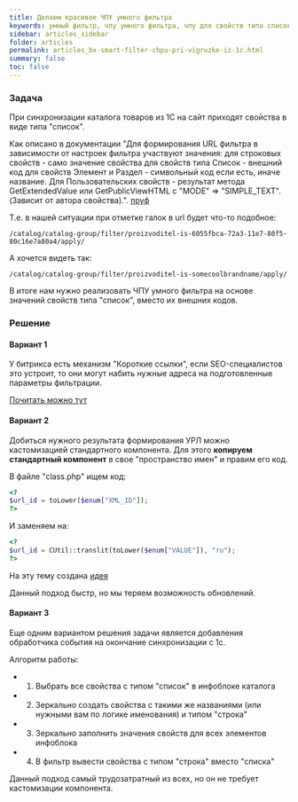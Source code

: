 ```yaml
---
title: Делаем красивое ЧПУ умного фильтра
keywords: умный фильтр, чпу умного фильтра, чпу для свойств типа список, умный фильтр битрикс
sidebar: articles_sidebar
folder: articles
permalink: articles_bx-smart-filter-chpu-pri-vigruzke-iz-1c.html
summary: false
toc: false
---
```


### Задача

При синхронизации каталога товаров из 1С на сайт приходят свойства в виде типа "список".

Как описано в документации "Для формирования URL фильтра в зависимости от настроек фильтра участвуют значения: 
    для строковых свойств - само значение свойства
    для свойств типа Список - внешний код
    для свойств Элемент и Раздел - символьный код если есть, иначе название.
    Для Пользовательских свойств - результат метода GetExtendedValue или GetPublicViewHTML с "MODE" => "SIMPLE_TEXT". (Зависит от автора свойства).". [пруф](https://dev.1c-bitrix.ru/learning/course/?COURSE_ID=35&LESSON_ID=7180)
    
Т.е. в нашей ситуации при отметке галок в url будет что-то подобное:

```
/catalog/catalog-group/filter/proizvoditel-is-6055fbca-72a3-11e7-80f5-80c16e7a80a4/apply/
```

А хочется видеть так:

```
/catalog/catalog-group/filter/proizvoditel-is-somecoolbrandname/apply/
```
    
В итоге нам нужно реализовать ЧПУ умного фильтра на основе значений свойств типа "список", вместо их внешних кодов.

### Решение

#### Вариант 1

У битрикса есть механизм "Короткие ссылки", если SEO-специалистов это устроит, 
то они могут набить нужные адреса на подготовленные параметры фильтрации.

[Почитать можно тут](https://dev.1c-bitrix.ru/learning/course/index.php?COURSE_ID=34&LESSON_ID=3080)

#### Вариант 2

Добиться нужного результата формирования УРЛ можно кастомизацией стандартного компонента. 
Для этого **копируем стандартный компонент** в свое "пространство имен" и правим его код.

В файле "class.php" ищем код:

```php
<?
$url_id = toLower($enum["XML_ID"]);
?>
```

И заменяем на:

```php
<?
$url_id = CUtil::translit(toLower($enum["VALUE"]), "ru");
?>
```

На эту тему создана [идея](https://idea.1c-bitrix.ru/24583/)

Данный подход быстр, но мы теряем возможность обновлений.

#### Вариант 3

Еще одним вариантом решения задачи является добавления обработчика события на окончание синхронизации с 1с.

Алгоритм работы:

* 1. Выбрать все свойства с типом "список" в инфоблоке каталога
* 2. Зеркально создать свойства с такими же названиями (или нужными вам по логике именования) и типом "строка"
* 3. Зеркально заполнить значения свойств для всех элементов инфоблока
* 4. В фильтр вывести свойства с типом "строка" вместо "списка"

Данный подход самый трудозатратный из всех, но он не требует кастомизации компонента.
